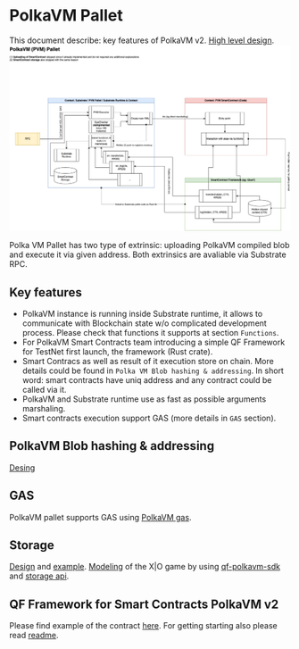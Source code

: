 # PolkaVM Pallet

This document describe: key features of PolkaVM v2.
[High level design](https://github.com/QuantumFusion-network/spec/blob/main/docs/PolkaVM/PolkaVMv2.drawio).
![alt text](https://github.com/QuantumFusion-network/spec/blob/main/docs/PolkaVM/PolkaVMv2.drawio.png)

Polka VM Pallet has two type of extrinsic: uploading PolkaVM compiled blob and execute it via given address.
Both extrinsics are avaliable via Substrate RPC.

## Key features

- PolkaVM instance is running inside Substrate runtime, it allows to communicate
with Blockchain state w/o complicated development process. Please check that
functions it supports at section `Functions`.
- For PolkaVM Smart Contracts team introducing a simple QF Framework for TestNet first launch, the framework (Rust crate).
- Smart Contracs as well as result of it execution store on chain. More details
could be found in `Polka VM Blob hashing & addressing`. In short word: smart contracts have uniq address and any contract could be called via it.
- PolkaVM and Substrate runtime use as fast as possible arguments marshaling.
- Smart contracts execution support GAS (more details in `GAS` section).

## PolkaVM Blob hashing & addressing
[Desing](https://github.com/QuantumFusion-network/spec/blob/main/docs/PolkaVM/blob_hashing_addressing.md)

## GAS
PolkaVM pallet supports GAS using [PolkaVM gas](https://github.com/paritytech/polkavm).

## Storage
[Design](https://github.com/QuantumFusion-network/spec/blob/main/docs/PolkaVM/smart_contract_storage.md) and [example](https://github.com/QuantumFusion-network/qf-polkavm-sdk/blob/main/examples/example-smart-contract/src/main.rs).
[Modeling](https://github.com/QuantumFusion-network/spec/blob/main/docs/PolkaVM/qfPolkaVM-X_O_game_modeling.md) of the X|O game by using [qf-polkavm-sdk](https://github.com/QuantumFusion-network/qf-polkavm-sdk/tree/main) and [storage api](https://github.com/QuantumFusion-network/qf-polkavm-sdk/blob/main/src/lib.rs#L145).

## QF Framework for Smart Contracts PolkaVM v2
Please find example of the contract [here](https://github.com/QuantumFusion-network/qf-polkavm-sdk/blob/main/examples/example-smart-contract/src/main.rs). For getting starting also please read [readme](https://github.com/QuantumFusion-network/qf-polkavm-sdk/blob/main/README.md).

